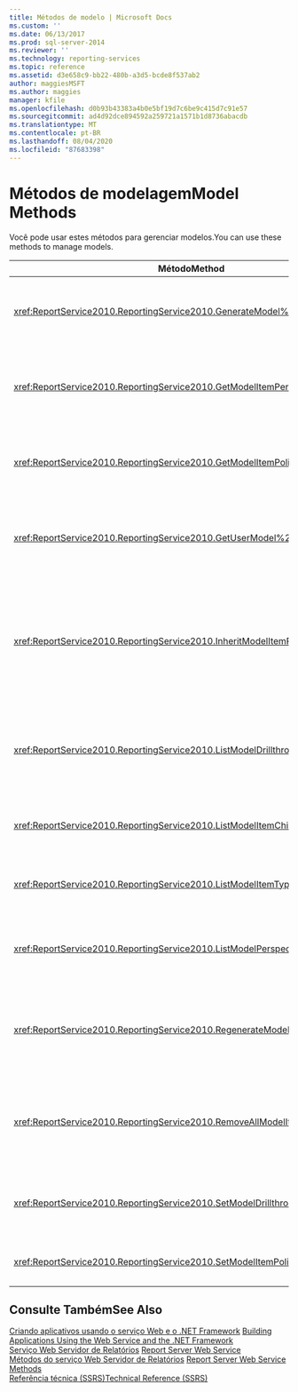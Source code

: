 ```yaml
---
title: Métodos de modelo | Microsoft Docs
ms.custom: ''
ms.date: 06/13/2017
ms.prod: sql-server-2014
ms.reviewer: ''
ms.technology: reporting-services
ms.topic: reference
ms.assetid: d3e658c9-bb22-480b-a3d5-bcde8f537ab2
author: maggiesMSFT
ms.author: maggies
manager: kfile
ms.openlocfilehash: d0b93b43383a4b0e5bf19d7c6be9c415d7c91e57
ms.sourcegitcommit: ad4d92dce894592a259721a1571b1d8736abacdb
ms.translationtype: MT
ms.contentlocale: pt-BR
ms.lasthandoff: 08/04/2020
ms.locfileid: "87683398"
---
```

# <a name="model-methods"></a><span data-ttu-id="9104f-102">Métodos de modelagem</span><span class="sxs-lookup"><span data-stu-id="9104f-102">Model Methods</span></span>
  <span data-ttu-id="9104f-103">Você pode usar estes métodos para gerenciar modelos.</span><span class="sxs-lookup"><span data-stu-id="9104f-103">You can use these methods to manage models.</span></span>  
  
|<span data-ttu-id="9104f-104">Método</span><span class="sxs-lookup"><span data-stu-id="9104f-104">Method</span></span>|<span data-ttu-id="9104f-105">Ação</span><span class="sxs-lookup"><span data-stu-id="9104f-105">Action</span></span>|  
|------------|------------|  
|<xref:ReportService2010.ReportingService2010.GenerateModel%2A>|<span data-ttu-id="9104f-106">Gera um modelo padrão com base em uma fonte de dados compartilhada.</span><span class="sxs-lookup"><span data-stu-id="9104f-106">Generates a default model on top of a shared data source.</span></span>|  
|<xref:ReportService2010.ReportingService2010.GetModelItemPermissions%2A>|<span data-ttu-id="9104f-107">Recupera as permissões de usuário associadas ao item de modelo.</span><span class="sxs-lookup"><span data-stu-id="9104f-107">Retrieves the user permissions that are associated with the model item.</span></span>|  
|<xref:ReportService2010.ReportingService2010.GetModelItemPolicies%2A>|<span data-ttu-id="9104f-108">Recupera as políticas associadas a um item de modelo.</span><span class="sxs-lookup"><span data-stu-id="9104f-108">Retrieves the policies that are associated with a model item.</span></span>|  
|<xref:ReportService2010.ReportingService2010.GetUserModel%2A>|<span data-ttu-id="9104f-109">Retorna a parte semântica de um modelo para o usuário atual.</span><span class="sxs-lookup"><span data-stu-id="9104f-109">Returns the semantic piece of a model for the current user.</span></span>|  
|<xref:ReportService2010.ReportingService2010.InheritModelItemParentSecurity%2A>|<span data-ttu-id="9104f-110">Exclui as políticas associadas com um item de modelo e faz com que o item de modelo herde as políticas de seu pai.</span><span class="sxs-lookup"><span data-stu-id="9104f-110">Deletes the policies that are associated with a model item and causes the model item to inherit the policies from its parent.</span></span>|  
|<xref:ReportService2010.ReportingService2010.ListModelDrillthroughReports%2A>|<span data-ttu-id="9104f-111">Lista os relatórios de detalhamento associados a uma entidade em um modelo.</span><span class="sxs-lookup"><span data-stu-id="9104f-111">Lists drillthrough reports that are associated with an entity in a model.</span></span>|  
|<xref:ReportService2010.ReportingService2010.ListModelItemChildren%2A>|<span data-ttu-id="9104f-112">Retorna uma matriz de elementos filho de item de modelo.</span><span class="sxs-lookup"><span data-stu-id="9104f-112">Returns an array of model item child elements.</span></span>|  
|<xref:ReportService2010.ReportingService2010.ListModelItemTypes%2A>|<span data-ttu-id="9104f-113">Retorna uma lista de itens de modelo com suporte.</span><span class="sxs-lookup"><span data-stu-id="9104f-113">Returns a list of supported model item types.</span></span>|  
|<xref:ReportService2010.ReportingService2010.ListModelPerspectives%2A>|<span data-ttu-id="9104f-114">Lista os modelos e as perspectivas disponíveis para o usuário.</span><span class="sxs-lookup"><span data-stu-id="9104f-114">Lists models and perspectives that are available to the user.</span></span>|  
|<xref:ReportService2010.ReportingService2010.RegenerateModel%2A>|<span data-ttu-id="9104f-115">Atualiza um modelo existente com base nas alterações no esquema da fonte de dados.</span><span class="sxs-lookup"><span data-stu-id="9104f-115">Updates an existing model based on changes to the data source schema.</span></span>|  
|<xref:ReportService2010.ReportingService2010.RemoveAllModelItemPolicies%2A>|<span data-ttu-id="9104f-116">Exclui todas as políticas associadas a itens de modelo no modelo especificado.</span><span class="sxs-lookup"><span data-stu-id="9104f-116">Deletes all policies that are associated with model items in the specified model.</span></span>|  
|<xref:ReportService2010.ReportingService2010.SetModelDrillthroughReports%2A>|<span data-ttu-id="9104f-117">Associa um conjunto de relatórios detalhados junto com um modelo.</span><span class="sxs-lookup"><span data-stu-id="9104f-117">Associates a set of drillthrough reports together with a model.</span></span>|  
|<xref:ReportService2010.ReportingService2010.SetModelItemPolicies%2A>|<span data-ttu-id="9104f-118">Define as políticas de segurança em um item de modelo.</span><span class="sxs-lookup"><span data-stu-id="9104f-118">Sets security policies on a model item.</span></span>|  
  
## <a name="see-also"></a><span data-ttu-id="9104f-119">Consulte Também</span><span class="sxs-lookup"><span data-stu-id="9104f-119">See Also</span></span>  
 <span data-ttu-id="9104f-120">[Criando aplicativos usando o serviço Web e o .NET Framework](../net-framework/building-applications-using-the-web-service-and-the-net-framework.md) </span><span class="sxs-lookup"><span data-stu-id="9104f-120">[Building Applications Using the Web Service and the .NET Framework](../net-framework/building-applications-using-the-web-service-and-the-net-framework.md) </span></span>  
 <span data-ttu-id="9104f-121">[Serviço Web Servidor de Relatórios](../report-server-web-service.md) </span><span class="sxs-lookup"><span data-stu-id="9104f-121">[Report Server Web Service](../report-server-web-service.md) </span></span>  
 <span data-ttu-id="9104f-122">[Métodos do serviço Web Servidor de Relatórios](report-server-web-service-methods.md) </span><span class="sxs-lookup"><span data-stu-id="9104f-122">[Report Server Web Service Methods](report-server-web-service-methods.md) </span></span>  
 [<span data-ttu-id="9104f-123">Referência técnica &#40;SSRS&#41;</span><span class="sxs-lookup"><span data-stu-id="9104f-123">Technical Reference &#40;SSRS&#41;</span></span>](../../technical-reference-ssrs.md)  
  
  
